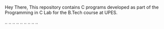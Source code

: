 Hey There,
This repository contains C programs developed as part of the Programming in C Lab for the B.Tech course at UPES.

..
..
..
..
..
..
..
..
..
